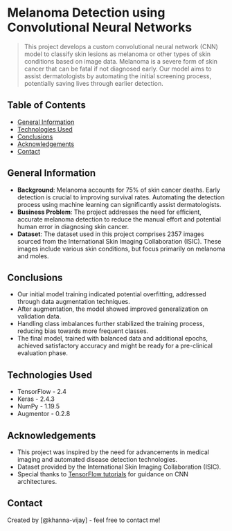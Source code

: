 # Melanoma Detection using Convolutional Neural Networks

> This project develops a custom convolutional neural network (CNN) model to classify skin lesions as melanoma or other types of skin conditions based on image data. Melanoma is a severe form of skin cancer that can be fatal if not diagnosed early. Our model aims to assist dermatologists by automating the initial screening process, potentially saving lives through earlier detection.

## Table of Contents
- [General Information](#general-information)
- [Technologies Used](#technologies-used)
- [Conclusions](#conclusions)
- [Acknowledgements](#acknowledgements)
- [Contact](#contact)

## General Information
- **Background**: Melanoma accounts for 75% of skin cancer deaths. Early detection is crucial to improving survival rates. Automating the detection process using machine learning can significantly assist dermatologists.
- **Business Problem**: The project addresses the need for efficient, accurate melanoma detection to reduce the manual effort and potential human error in diagnosing skin cancer.
- **Dataset**: The dataset used in this project comprises 2357 images sourced from the International Skin Imaging Collaboration (ISIC). These images include various skin conditions, but focus primarily on melanoma and moles.

## Conclusions
- Our initial model training indicated potential overfitting, addressed through data augmentation techniques.
- After augmentation, the model showed improved generalization on validation data.
- Handling class imbalances further stabilized the training process, reducing bias towards more frequent classes.
- The final model, trained with balanced data and additional epochs, achieved satisfactory accuracy and might be ready for a pre-clinical evaluation phase.

## Technologies Used
- TensorFlow - 2.4
- Keras - 2.4.3
- NumPy - 1.19.5
- Augmentor - 0.2.8

## Acknowledgements
- This project was inspired by the need for advancements in medical imaging and automated disease detection technologies.
- Dataset provided by the International Skin Imaging Collaboration (ISIC).
- Special thanks to [TensorFlow tutorials](https://www.tensorflow.org/tutorials) for guidance on CNN architectures.

## Contact
Created by [@khanna-vijay] - feel free to contact me!
